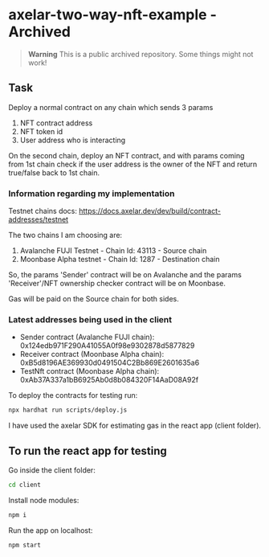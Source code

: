 # axelar-two-way-nft-example - Archived
> **Warning**
> This is a public archived repository. Some things might not work!

## Task
Deploy a normal contract on any chain which sends 3 params
1. NFT contract address 
2. NFT token id
3. User address who is interacting 

On the second chain, deploy an NFT contract, and with params coming from 1st chain check if the user address is the owner of the NFT and return true/false back to 1st chain.

### Information regarding my implementation
Testnet chains docs: https://docs.axelar.dev/dev/build/contract-addresses/testnet

The two chains I am choosing are:
1. Avalanche FUJI Testnet - Chain Id: 43113 - Source chain
2. Moonbase Alpha testnet - Chain Id: 1287 - Destination chain

So, the params 'Sender' contract will be on Avalanche and the params 'Receiver'/NFT ownership checker contract will be on Moonbase.

Gas will be paid on the Source chain for both sides.

### Latest addresses being used in the client

- Sender contract (Avalanche FUJI chain): 0x124edb971F290A41055A0f98e9302878d5877829
- Receiver contract (Moonbase Alpha chain): 0xB5d8196AE369930d0491504C2Bb869E2601635a6
- TestNft contract (Moonbase Alpha chain): 0xAb37A337a1bB6925Ab0d8b084320F14AaD08A92f

To deploy the contracts for testing run:
```bash
npx hardhat run scripts/deploy.js
```

I have used the axelar SDK for estimating gas in the react app (client folder).

## To run the react app for testing

Go inside the client folder:
```bash
cd client
```
Install node modules:
```bash
npm i
```
Run the app on localhost:
```bash
npm start
```
